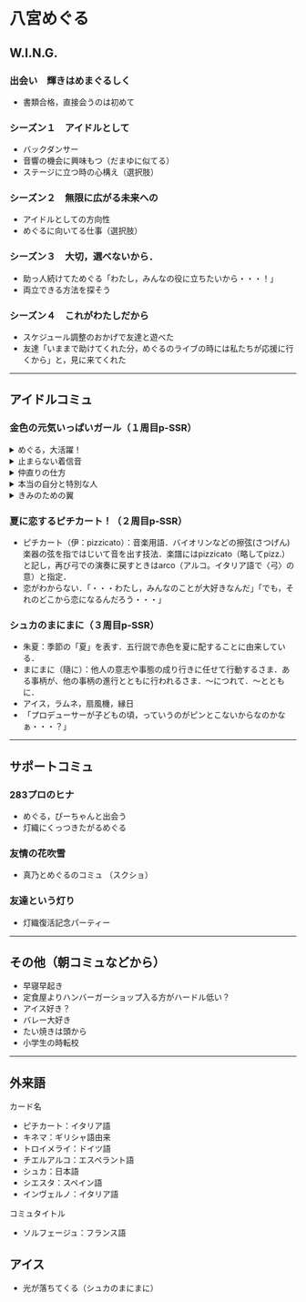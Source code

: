 # 八宮めぐる

## W.I.N.G.

### 出会い　輝きはめまぐるしく
- 書類合格，直接会うのは初めて

### シーズン１　アイドルとして
- バックダンサー
- 音響の機会に興味もつ（だまゆに似てる）
- ステージに立つ時の心構え（選択肢）

### シーズン２　無限に広がる未来への
- アイドルとしての方向性
- めぐるに向いてる仕事（選択肢）

### シーズン３　大切，選べないから．
- 助っ人続けてためぐる「わたし，みんなの役に立ちたいから・・・！」
- 両立できる方法を探そう

### シーズン４　これがわたしだから
- スケジュール調整のおかげで友達と遊べた
- 友達「いままで助けてくれた分，めぐるのライブの時には私たちが応援に行くから」と，見に来てくれた

---

## アイドルコミュ

### 金色の元気いっぱいガール（１周目p-SSR）
<details><summary>めぐる，大活躍！</summary><div>

</div></details>

<details><summary>止まらない着信音</summary><div>

</div></details>
<details><summary>仲直りの仕方</summary><div>

</div></details>
<details><summary>本当の自分と特別な人</summary><div>

- 「わたしはプロデューサーが思ってるよりずっと臆病で・・・」
- 選択肢「そんなこと言ってると，誤解されるぞ」→「プロデューサーだから言ったんだもん」

</div></details>

<details><summary>きみのための翼</summary><div>

</div></details>

### 夏に恋するピチカート！（２周目p-SSR）
- ピチカート（伊：pizzicato）：音楽用語．バイオリンなどの擦弦(さつげん)楽器の弦を指ではじいて音を出す技法．楽譜にはpizzicato（略してpizz.）と記し，再び弓での演奏に戻すときはarco（アルコ。イタリア語で〈弓〉の意）と指定．
- 恋がわからない．「・・・わたし，みんなのことが大好きなんだ」「でも，それのどこから恋になるんだろう・・・」

### シュカのまにまに（３周目p-SSR）
- 朱夏：季節の「夏」を表す．五行説で赤色を夏に配することに由来している．
- まにまに（隨に）：他人の意志や事態の成り行きに任せて行動するさま．ある事柄が、他の事柄の進行とともに行われるさま．〜につれて．〜とともに．
- アイス，ラムネ，扇風機，縁日
- 「プロデューサーが子どもの頃，っていうのがピンとこないからなのかなぁ・・・？」

---

## サポートコミュ

### 283プロのヒナ
- めぐる，ぴーちゃんと出会う
- 灯織にくっつきたがるめぐる

### 友情の花吹雪
- 真乃とめぐるのコミュ
（スクショ）

### 友達という灯り
- 灯織復活記念パーティー

---

## その他（朝コミュなどから）
- 早寝早起き
- 定食屋よりハンバーガーショップ入る方がハードル低い？
- アイス好き？
- バレー大好き
- たい焼きは頭から
- 小学生の時転校

---

## 外来語
カード名
- ピチカート：イタリア語
- キネマ：ギリシャ語由来
- トロイメライ：ドイツ語
- チエルアルコ：エスペラント語
- シュカ：日本語
- シエスタ：スペイン語
- インヴェルノ：イタリア語

コミュタイトル
- ソルフェージュ：フランス語

## アイス
- 光が落ちてくる（シュカのまにまに）

<!--stackedit_data:
eyJoaXN0b3J5IjpbLTY0NzE2MTgxLC0zMjkzMDQwNDhdfQ==
-->